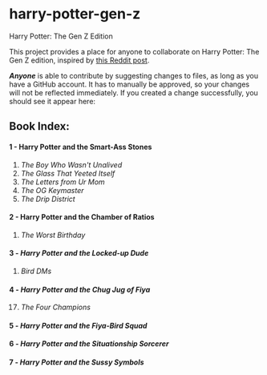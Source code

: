 # harry-potter-gen-z
Harry Potter: The Gen Z Edition

This project provides a place for anyone to collaborate on Harry Potter: The Gen Z edition, inspired by [this Reddit post](https://www.reddit.com/r/harrypotter/comments/r87mvh/accidentally_bought_the_gen_z_how_do_you_do/).


_**Anyone**_ is able to contribute by suggesting changes to files, as long as you have a GitHub account. It has to manually be
approved, so your changes will not be reflected immediately. If you created a change successfully, you should see it appear here:

## Book Index:

#### 1 - Harry Potter and the Smart-Ass Stones
  1. *The Boy Who Wasn't Unalived*
  2. *The Glass That Yeeted Itself*
  3. *The Letters from Ur Mom*
  4. *The OG Keymaster*
  5. *The Drip District*
  
#### 2 - Harry Potter and the Chamber of Ratios
  1. *The Worst Birthday*
#### 3 - *Harry Potter and the Locked-up Dude*
  1. *Bird DMs*
#### 4 - *Harry Potter and the Chug Jug of Fiya*
  17. *The Four Champions*
#### 5 - *Harry Potter and the Fiya-Bird Squad*
#### 6 - *Harry Potter and the Situationship Sorcerer*
#### 7 - *Harry Potter and the Sussy Symbols*
